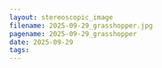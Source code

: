 ```yaml
---
layout: stereoscopic_image
filename: 2025-09-29_grasshopper.jpg
pagename: 2025-09-29_grasshopper
date: 2025-09-29
tags:
---
```

